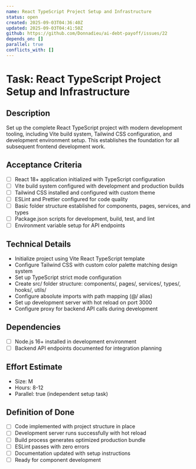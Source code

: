 ```yaml
---
name: React TypeScript Project Setup and Infrastructure
status: open
created: 2025-09-03T04:36:40Z
updated: 2025-09-03T04:41:50Z
github: https://github.com/Donnadieu/ai-debt-payoff/issues/22
depends_on: []
parallel: true
conflicts_with: []
---
```


# Task: React TypeScript Project Setup and Infrastructure

## Description
Set up the complete React TypeScript project with modern development tooling, including Vite build system, Tailwind CSS configuration, and development environment setup. This establishes the foundation for all subsequent frontend development work.

## Acceptance Criteria
- [ ] React 18+ application initialized with TypeScript configuration
- [ ] Vite build system configured with development and production builds
- [ ] Tailwind CSS installed and configured with custom theme
- [ ] ESLint and Prettier configured for code quality
- [ ] Basic folder structure established for components, pages, services, and types
- [ ] Package.json scripts for development, build, test, and lint
- [ ] Environment variable setup for API endpoints

## Technical Details
- Initialize project using Vite React TypeScript template
- Configure Tailwind CSS with custom color palette matching design system
- Set up TypeScript strict mode configuration
- Create src/ folder structure: components/, pages/, services/, types/, hooks/, utils/
- Configure absolute imports with path mapping (@/ alias)
- Set up development server with hot reload on port 3000
- Configure proxy for backend API calls during development

## Dependencies
- [ ] Node.js 16+ installed in development environment
- [ ] Backend API endpoints documented for integration planning

## Effort Estimate
- Size: M
- Hours: 8-12
- Parallel: true (independent setup task)

## Definition of Done
- [ ] Code implemented with project structure in place
- [ ] Development server runs successfully with hot reload
- [ ] Build process generates optimized production bundle
- [ ] ESLint passes with zero errors
- [ ] Documentation updated with setup instructions
- [ ] Ready for component development